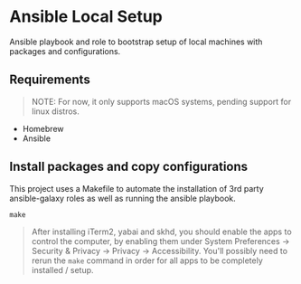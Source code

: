 # Ansible Local Setup

Ansible playbook and role to bootstrap setup of local machines with packages and configurations.

## Requirements

> NOTE: For now, it only supports macOS systems, pending support for linux distros.

- Homebrew
- Ansible

## Install packages and copy configurations

This project uses a Makefile to automate the installation of 3rd party ansible-galaxy roles as well as running the ansible playbook.

    make

> After installing iTerm2, yabai and skhd, you should enable the apps to control the computer, by enabling them under System Preferences -> Security & Privacy -> Privacy -> Accessibility. You'll possibly need to rerun the `make` command in order for all apps to be completely installed / setup.
